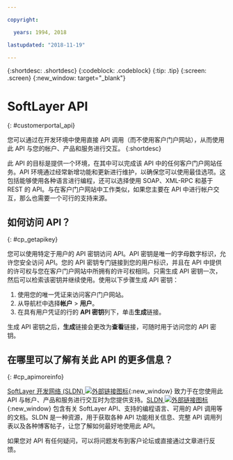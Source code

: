 ```yaml
---

copyright:

  years: 1994, 2018

lastupdated: "2018-11-19"

---
```


{:shortdesc: .shortdesc}
{:codeblock: .codeblock}
{:tip: .tip}
{:screen: .screen}
{:new_window: target="_blank"}


# SoftLayer API
{: #customerportal_api}

您可以通过在开发环境中使用直接 API 调用（而不使用客户门户网站），从而使用此 API 与您的帐户、产品和服务进行交互。
{:shortdesc}

此 API 的目标是提供一个环境，在其中可以完成该 API 中的任何客户门户网站任务。API 环境通过经常新增功能和更新进行维护，以确保您可以使用最佳选项。这包括能够使用各种语言进行编程，还可以选择使用 SOAP、XML-RPC 和基于 REST 的 API。与在客户门户网站中工作类似，如果您主要在 API 中进行帐户交互，那么也需要一个可行的支持来源。

## 如何访问 API？
{: #cp_getapikey}

您可以使用特定于用户的 API 密钥访问 API。API 密钥是唯一的字母数字标识，允许您安全访问 API。您的 API 密钥专门链接到您的用户标识，并且在 API 中提供的许可权与您在客户门户网站中所拥有的许可权相同。只需生成 API 密钥一次，然后可以检索该密钥并继续使用。使用以下步骤生成 API 密钥：

1. 使用您的唯一凭证来访问客户门户网站。
2. 从导航栏中选择**帐户** > **用户**。
3. 在具有用户凭证的行的 **API 密钥**列下，单击**生成**链接。

生成 API 密钥之后，**生成**链接会更改为**查看**链接，可随时用于访问您的 API 密钥。

## 在哪里可以了解有关此 API 的更多信息？
{: #cp_apimoreinfo}

[SoftLayer 开发网络 (SLDN) ![外部链接图标](../icons/launch-glyph.svg)](http://sldn.softlayer.com/){:new_window} 致力于在您使用此 API 与帐户、产品和服务进行交互时为您提供支持。[SLDN ![外部链接图标](../icons/launch-glyph.svg)](http://sldn.softlayer.com/){:new_window} 包含有关 SoftLayer API、支持的编程语言、可用的 API 调用等的文档。SLDN 是一种资源，用于获取各种 API 功能相关信息、完整 API 调用列表以及各种博客帖子，让您了解如何最好地使用此 API。


如果您对 API 有任何疑问，可以将问题发布到客户论坛或直接通过文章进行反馈。
